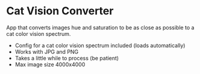 # Cat Vision Converter

App that converts images hue and saturation to be as close as possible to a cat color vision spectrum. 

- Config for a cat color vision spectrum included (loads automatically)
- Works with JPG and PNG
- Takes a little while to process (be patient)
- Max image size 4000x4000
